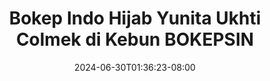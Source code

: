 --- 
title: "Bokep Indo Hijab Yunita Ukhti Colmek di Kebun  BOKEPSIN"
description: "download   Bokep Indo Hijab Yunita Ukhti Colmek di Kebun  BOKEPSIN terbaru   new"
date: 2024-06-30T01:36:23-08:00
file_code: "afig2qg2xkcw"
draft: false
cover: "cia9qpsv26gdteuz.jpg"
tags: ["Bokep", "Indo", "Hijab", "Yunita", "Ukhti", "Colmek", "Kebun", "BOKEPSIN", "bokep-indo", "bokep-viral", "bokep-ig"]
length: 139
fld_id: "1483139"
foldername: "Anal indo"
categories: ["Anal indo"]
views: 0
---